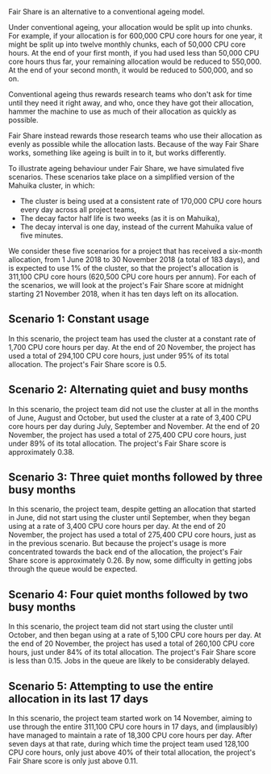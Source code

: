 Fair Share is an alternative to a conventional ageing model.

Under conventional ageing, your allocation would be split up into
chunks. For example, if your allocation is for 600,000 CPU core hours
for one year, it might be split up into twelve monthly chunks, each of
50,000 CPU core hours. At the end of your first month, if you had used
less than 50,000 CPU core hours thus far, your remaining allocation
would be reduced to 550,000. At the end of your second month, it would
be reduced to 500,000, and so on.

Conventional ageing thus rewards research teams who don\'t ask for time
until they need it right away, and who, once they have got their
allocation, hammer the machine to use as much of their allocation as
quickly as possible.

Fair Share instead rewards those research teams who use their allocation
as evenly as possible while the allocation lasts. Because of the way
Fair Share works, something like ageing is built in to it, but works
differently.

To illustrate ageing behaviour under Fair Share, we have simulated five
scenarios. These scenarios take place on a simplified version of the
Mahuika cluster, in which:

-   The cluster is being used at a consistent rate of 170,000 CPU core
    hours every day across all project teams,
-   The decay factor half life is two weeks (as it is on Mahuika),
-   The decay interval is one day, instead of the current Mahuika value
    of five minutes.

We consider these five scenarios for a project that has received a
six-month allocation, from 1 June 2018 to 30 November 2018 (a total of
183 days), and is expected to use 1% of the cluster, so that the
project\'s allocation is 311,100 CPU core hours (620,500 CPU core hours
per annum). For each of the scenarios, we will look at the project\'s
Fair Share score at midnight starting 21 November 2018, when it has ten
days left on its allocation.

## Scenario 1: Constant usage

In this scenario, the project team has used the cluster at a constant
rate of 1,700 CPU core hours per day. At the end of 20 November, the
project has used a total of 294,100 CPU core hours, just under 95% of
its total allocation. The project\'s Fair Share score is 0.5.

## Scenario 2: Alternating quiet and busy months

In this scenario, the project team did not use the cluster at all in the
months of June, August and October, but used the cluster at a rate of
3,400 CPU core hours per day during July, September and November. At the
end of 20 November, the project has used a total of 275,400 CPU core
hours, just under 89% of its total allocation. The project\'s Fair Share
score is approximately 0.38.

## Scenario 3: Three quiet months followed by three busy months

In this scenario, the project team, despite getting an allocation that
started in June, did not start using the cluster until September, when
they began using at a rate of 3,400 CPU core hours per day. At the end
of 20 November, the project has used a total of 275,400 CPU core hours,
just as in the previous scenario. But because the project\'s usage is
more concentrated towards the back end of the allocation, the project\'s
Fair Share score is approximately 0.26. By now, some difficulty in
getting jobs through the queue would be expected.

## Scenario 4: Four quiet months followed by two busy months

In this scenario, the project team did not start using the cluster until
October, and then began using at a rate of 5,100 CPU core hours per day.
At the end of 20 November, the project has used a total of 260,100 CPU
core hours, just under 84% of its total allocation. The project\'s Fair
Share score is less than 0.15. Jobs in the queue are likely to be
considerably delayed.

## Scenario 5: Attempting to use the entire allocation in its last 17 days

In this scenario, the project team started work on 14 November, aiming
to use through the entire 311,100 CPU core hours in 17 days, and
(implausibly) have managed to maintain a rate of 18,300 CPU core hours
per day. After seven days at that rate, during which time the project
team used 128,100 CPU core hours, only just above 40% of their total
allocation, the project\'s Fair Share score is only just above 0.11.
